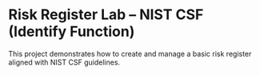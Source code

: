 # Risk Register Lab – NIST CSF (Identify Function)

This project demonstrates how to create and manage a basic risk register aligned with NIST CSF guidelines.
